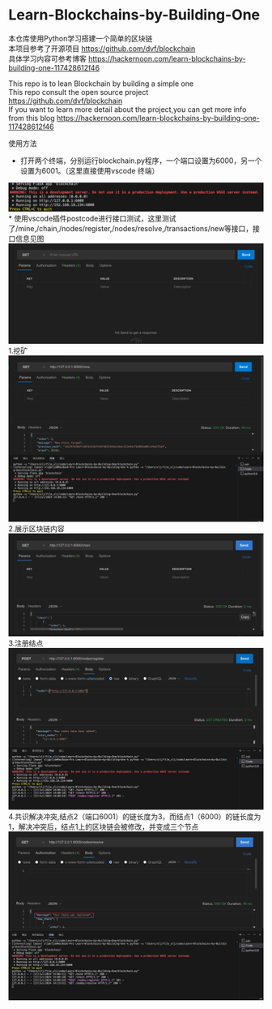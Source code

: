 # Learn-Blockchains-by-Building-One
本仓库使用Python学习搭建一个简单的区块链  
本项目参考了开源项目 https://github.com/dvf/blockchain  
具体学习内容可参考博客 https://hackernoon.com/learn-blockchains-by-building-one-117428612f46

This repo is to lean Blockchain by building a simple one  
This repo consult the open source project https://github.com/dvf/blockchain  
If you want to learn more detail about the project,you can get more info from this blog https://hackernoon.com/learn-blockchains-by-building-one-117428612f46  

使用方法
* 打开两个终端，分别运行blockchain.py程序，一个端口设置为6000，另一个设置为6001。（这里直接使用vscode 终端）
<img src='/img/start-service.png'>
* 使用vscode插件postcode进行接口测试，这里测试了/mine,/chain,/nodes/register,/nodes/resolve,/transactions/new等接口，接口信息见图
<img src='/img/postcode.png'>
1.挖矿
<img src='/img/mine.png'>
2.展示区块链内容
<img src='/img/chain.png'>
3.注册结点
<img src='/img/nodeRegister.png'>
4.共识解决冲突,结点2（端口6001）的链长度为3，而结点1（6000）的链长度为1，解决冲突后，结点1上的区块链会被修改，并变成三个节点
<img src='/img/resolve.png'>